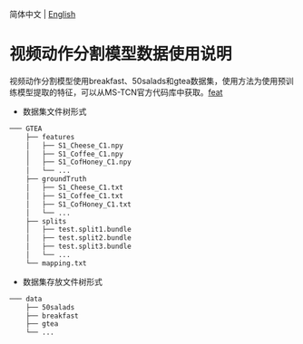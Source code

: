 简体中文 | [English](../../en/dataset/SegmentationDataset.md)

# 视频动作分割模型数据使用说明

视频动作分割模型使用breakfast、50salads和gtea数据集，使用方法为使用预训练模型提取的特征，可以从MS-TCN官方代码库中获取。[feat](https://zenodo.org/record/3625992#.Xiv9jGhKhPY)

- 数据集文件树形式
```txt
─── GTEA
    ├── features
    │   ├── S1_Cheese_C1.npy
    │   ├── S1_Coffee_C1.npy
    │   ├── S1_CofHoney_C1.npy
    │   └── ...
    ├── groundTruth
    │   ├── S1_Cheese_C1.txt
    │   ├── S1_Coffee_C1.txt
    │   ├── S1_CofHoney_C1.txt
    │   └── ...
    ├── splits
    │   ├── test.split1.bundle
    │   ├── test.split2.bundle
    │   ├── test.split3.bundle
    │   └── ...
    └── mapping.txt
```

- 数据集存放文件树形式
```txt
─── data
    ├── 50salads
    ├── breakfast
    ├── gtea
    └── ...
```
